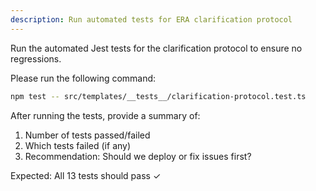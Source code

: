```yaml
---
description: Run automated tests for ERA clarification protocol
---
```


Run the automated Jest tests for the clarification protocol to ensure no regressions.

Please run the following command:

```bash
npm test -- src/templates/__tests__/clarification-protocol.test.ts
```

After running the tests, provide a summary of:
1. Number of tests passed/failed
2. Which tests failed (if any)
3. Recommendation: Should we deploy or fix issues first?

Expected: All 13 tests should pass ✓